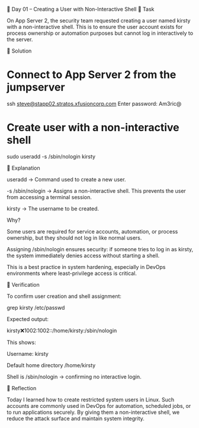 📘 Day 01 – Creating a User with Non-Interactive Shell
🔹 Task

On App Server 2, the security team requested creating a user named kirsty with a non-interactive shell. This is to ensure the user account exists for process ownership or automation purposes but cannot log in interactively to the server.

🔹 Solution
# Connect to App Server 2 from the jumpserver
ssh steve@stapp02.stratos.xfusioncorp.com 
Enter password: Am3ric@

# Create user with a non-interactive shell
sudo useradd -s /sbin/nologin kirsty


🔹 Explanation

useradd → Command used to create a new user.

-s /sbin/nologin → Assigns a non-interactive shell. This prevents the user from accessing a terminal session.

kirsty → The username to be created.

Why?

Some users are required for service accounts, automation, or process ownership, but they should not log in like normal users.

Assigning /sbin/nologin ensures security: if someone tries to log in as kirsty, the system immediately denies access without starting a shell.

This is a best practice in system hardening, especially in DevOps environments where least-privilege access is critical.

🔹 Verification

To confirm user creation and shell assignment:

grep kirsty /etc/passwd


Expected output:

kirsty:x:1002:1002::/home/kirsty:/sbin/nologin


This shows:

Username: kirsty

Default home directory /home/kirsty

Shell is /sbin/nologin → confirming no interactive login.

🔹 Reflection

Today I learned how to create restricted system users in Linux. Such accounts are commonly used in DevOps for automation, scheduled jobs, or to run applications securely. By giving them a non-interactive shell, we reduce the attack surface and maintain system integrity.
